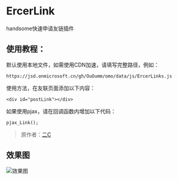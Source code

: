 # ErcerLink
handsome快速申请友链插件

## 使用教程：

默认使用本地文件，如需使用CDN加速，请填写完整路径，例如：

```https://jsd.onmicrosoft.cn/gh/OuOumm/omo/data/js/ErcerLinks.js```

使用方法，在友联页面添加以下内容：

```<div id="postLink"></div>```

如果使用pjax，请在回调函数内增加以下代码：

```pjax_Link();```

> 原作者：[二C](https://blog.ccdalao.cn/archives/197/)

## 效果图
![效果图](https://github.com/OuOumm/ErcerLink/assets/43441064/c2581a2c-7a30-42fa-a667-5382a0001c60)
